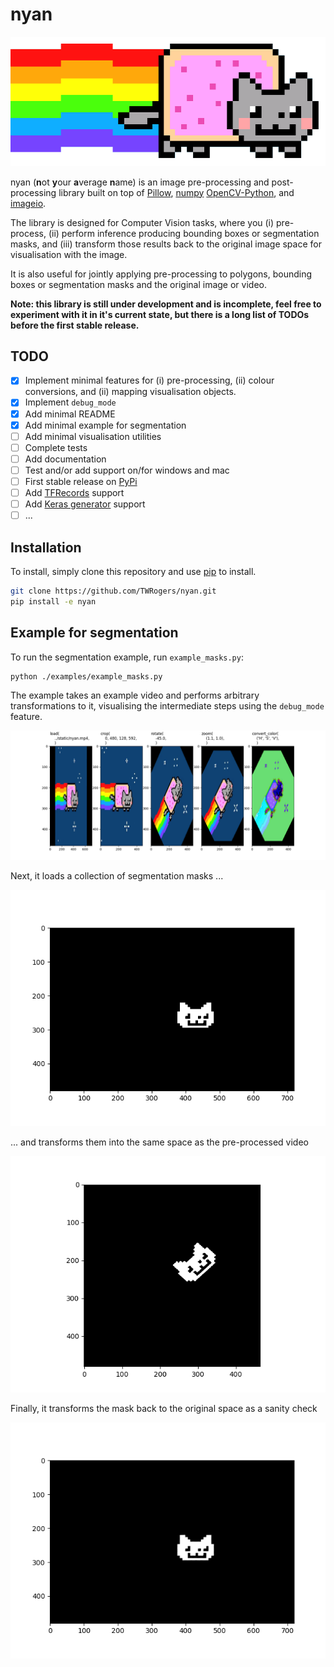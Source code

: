 # nyan

![alt text](./static/nyan.png)


nyan (**n**ot **y**our **a**verage **n**ame) is an image pre-processing and post-processing library built on top of 
[Pillow](https://pypi.org/project/Pillow/), [numpy](https://numpy.org/)
[OpenCV-Python](https://opencv-python-tutroals.readthedocs.io/en/latest/py_tutorials/py_tutorials.html), and
[imageio](https://pypi.org/project/imageio/).

The library is designed for Computer Vision tasks, where you (i) pre-process, (ii) perform inference producing bounding 
boxes or segmentation masks, and (iii) transform those results back to the original image space for visualisation with 
the image. 

It is also useful for jointly applying pre-processing to polygons, bounding boxes or segmentation masks and the original
image or video.

**Note: this library is still under development and is incomplete, feel free to experiment with it in it's current
state, but there is a long list of TODOs before the first stable release.**

## TODO
- [x] Implement minimal features for (i) pre-processing, (ii) colour conversions, and (ii) mapping visualisation objects.
- [x] Implement `debug_mode`
- [x] Add minimal README
- [x] Add minimal example for segmentation
- [ ] Add minimal visualisation utilities
- [ ] Complete tests
- [ ] Add documentation
- [ ] Test and/or add support on/for windows and mac
- [ ] First stable release on [PyPi](https://pypi.org/)
- [ ] Add [TFRecords](https://www.tensorflow.org/tutorials/load_data/tf_records) support
- [ ] Add [Keras generator](https://keras.io/preprocessing/image/) support
- [ ] ...

## Installation
To install, simply clone this repository and use [pip](https://pypi.org/project/pip/) to install.
```bash
git clone https://github.com/TWRogers/nyan.git
pip install -e nyan
```

## Example for segmentation
To run the segmentation example, run `example_masks.py`:
```bash
python ./examples/example_masks.py
```

The example takes an example video and performs arbitrary transformations to it, visualising the intermediate steps
using the `debug_mode` feature.

![alt text](./static/examples/debug.png)

Next, it loads a collection of segmentation masks ...

![alt text](./static/examples/masks.png)

... and transforms them into the same space as the pre-processed video

![alt text](./static/examples/masks_mapped.png)

Finally, it transforms the mask back to the original space as a sanity check

![alt text](./static/examples/masks_mapped_back_again.png)
